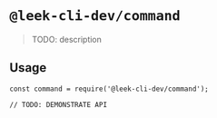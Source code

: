 # `@leek-cli-dev/command`

> TODO: description

## Usage

```
const command = require('@leek-cli-dev/command');

// TODO: DEMONSTRATE API
```
